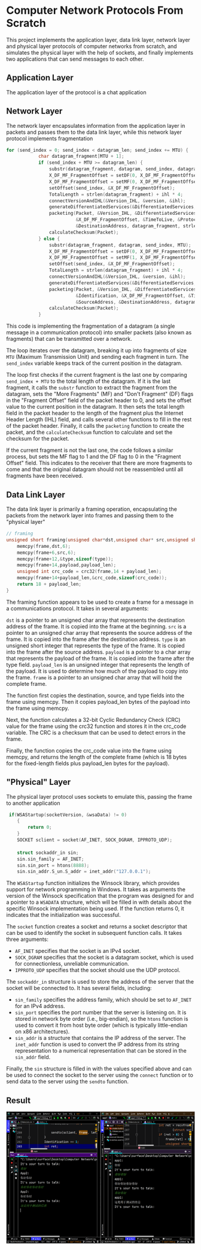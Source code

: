 # Computer Network Protocols From Scratch

This project implements the application layer, data link layer, network layer and physical layer protocols of computer networks from scratch, and simulates the physical layer with the help of sockets, and finally implements two applications that can send messages to each other.

## Application Layer

The application layer of the protocol is a chat application

## Network Layer

The network layer encapsulates information from the application layer in packets and passes them to the data link layer, while this network layer protocol implements fragmentation

```C
for (send_index = 0; send_index < datagram_len; send_index += MTU) {
            char datagram_fragment[MTU + 1];
            if (send_index + MTU >= datagram_len) {
                substr(datagram_fragment, datagram, send_index, datagram_len - send_index);
                X_DF_MF_FragmentOffset = setDF(0, X_DF_MF_FragmentOffset);
                X_DF_MF_FragmentOffset = setMF(0, X_DF_MF_FragmentOffset);
                setOffset(send_index, &X_DF_MF_FragmentOffset);
                TotalLength = strlen(datagram_fragment) + ihl * 4;
                connectVersionAndIHL(&Version_IHL, &version, &ihl);
                generateDifferentiatedServices(&DifferentiatedServices, 4, 0, 1, 0);
                packeting(Packet, &Version_IHL, &DifferentiatedServices, &TotalLength, &Identification,
                          &X_DF_MF_FragmentOffset, &TimeToLive, &Protocol, &HeaderChecksum, &SourceAddress,
                          &DestinationAddress, datagram_fragment, strlen(datagram_fragment));
                calculateChecksum(Packet);
            } else {
                substr(datagram_fragment, datagram, send_index, MTU);
                X_DF_MF_FragmentOffset = setDF(0, X_DF_MF_FragmentOffset);
                X_DF_MF_FragmentOffset = setMF(1, X_DF_MF_FragmentOffset);
                setOffset(send_index, &X_DF_MF_FragmentOffset);
                TotalLength = strlen(datagram_fragment) + ihl * 4;
                connectVersionAndIHL(&Version_IHL, &version, &ihl);
                generateDifferentiatedServices(&DifferentiatedServices, 4, 0, 1, 0);
                packeting(Packet, &Version_IHL, &DifferentiatedServices, &TotalLength,
                          &Identification, &X_DF_MF_FragmentOffset, &TimeToLive, &Protocol, &HeaderChecksum,
                          &SourceAddress, &DestinationAddress, datagram_fragment, strlen(datagram_fragment));
                calculateChecksum(Packet);
            }
```

This code is implementing the fragmentation of a datagram (a single message in a communication protocol) into smaller packets (also known as fragments) that can be transmitted over a network.

The loop iterates over the datagram, breaking it up into fragments of size `MTU` (Maximum Transmission Unit) and sending each fragment in turn. The `send_index` variable keeps track of the current position in the datagram.

The loop first checks if the current fragment is the last one by comparing `send_index + MTU` to the total length of the datagram. If it is the last fragment, it calls the `substr` function to extract the fragment from the datagram, sets the "More Fragments" (MF) and "Don't Fragment" (DF) flags in the "Fragment Offset" field of the packet header to 0, and sets the offset value to the current position in the datagram. It then sets the total length field in the packet header to the length of the fragment plus the Internet Header Length (IHL) field, and calls several other functions to fill in the rest of the packet header. Finally, it calls the `packeting` function to create the packet, and the `calculateChecksum` function to calculate and set the checksum for the packet.

If the current fragment is not the last one, the code follows a similar process, but sets the MF flag to 1 and the DF flag to 0 in the "Fragment Offset" field. This indicates to the receiver that there are more fragments to come and that the original datagram should not be reassembled until all fragments have been received.

## Data Link Layer

The data link layer is primarily a framing operation, encapsulating the packets from the network layer into frames and passing them to the "physical layer"

```c
// framing
unsigned short framing(unsigned char*dst,unsigned char* src,unsigned short type,char*payload,unsigned int payload_len,unsigned char *frame){
    memcpy(frame,dst,6);
    memcpy(frame+6,src,6);
    memcpy(frame+12,&type,sizeof(type));
    memcpy(frame+14,payload,payload_len);
    unsigned int crc_code = crc32(frame,14 + payload_len);
    memcpy(frame+14+payload_len,&crc_code,sizeof(crc_code));
    return 18 + payload_len;
}
```

The framing function appears to be used to create a frame for a message in a communications protocol. It takes in several arguments:

`dst` is a pointer to an unsigned char array that represents the destination address of the frame. It is copied into the frame at the beginning.
`src` is a pointer to an unsigned char array that represents the source address of the frame. It is copied into the frame after the destination address.
`type` is an unsigned short integer that represents the type of the frame. It is copied into the frame after the source address.
`payload` is a pointer to a char array that represents the payload of the frame. It is copied into the frame after the type field.
`payload_len` is an unsigned integer that represents the length of the payload. It is used to determine how much of the payload to copy into the frame.
`frame` is a pointer to an unsigned char array that will hold the complete frame.

The function first copies the destination, source, and type fields into the frame using memcpy. Then it copies payload_len bytes of the payload into the frame using memcpy.

Next, the function calculates a 32-bit Cyclic Redundancy Check (CRC) value for the frame using the crc32 function and stores it in the crc_code variable. The CRC is a checksum that can be used to detect errors in the frame.

Finally, the function copies the crc_code value into the frame using memcpy, and returns the length of the complete frame (which is 18 bytes for the fixed-length fields plus payload_len bytes for the payload).

## "Physical" Layer

The physical layer protocol uses sockets to emulate this, passing the frame to another application

```c
 if(WSAStartup(socketVersion, &wsaData) != 0)
    {
        return 0;
    }
    SOCKET sclient = socket(AF_INET, SOCK_DGRAM, IPPROTO_UDP);

    struct sockaddr_in sin;
    sin.sin_family = AF_INET;
    sin.sin_port = htons(8888);
    sin.sin_addr.S_un.S_addr = inet_addr("127.0.0.1");
```

The `WSAStartup` function initializes the Winsock library, which provides support for network programming in Windows. It takes as arguments the version of the Winsock specification that the program was designed for and a pointer to a `WSADATA` structure, which will be filled in with details about the specific Winsock implementation being used. If the function returns 0, it indicates that the initialization was successful.

The `socket` function creates a socket and returns a socket descriptor that can be used to identify the socket in subsequent function calls. It takes three arguments:

- `AF_INET` specifies that the socket is an IPv4 socket.
- `SOCK_DGRAM` specifies that the socket is a datagram socket, which is used for connectionless, unreliable communication.
- `IPPROTO_UDP` specifies that the socket should use the UDP protocol.

The `sockaddr_in` structure is used to store the address of the server that the socket will be connected to. It has several fields, including:

- `sin_family` specifies the address family, which should be set to `AF_INET` for an IPv4 address.
- `sin_port` specifies the port number that the server is listening on. It is stored in network byte order (i.e., big-endian), so the `htons` function is used to convert it from host byte order (which is typically little-endian on x86 architectures).
- `sin_addr` is a structure that contains the IP address of the server. The `inet_addr` function is used to convert the IP address from its string representation to a numerical representation that can be stored in the `sin_addr` field.

Finally, the `sin` structure is filled in with the values specified above and can be used to connect the socket to the server using the `connect` function or to send data to the server using the `sendto` function.

## Result

![result](https://raw.githubusercontent.com/FionaChan01/Computer-Network-Protocols-from-Scratch/main/image-20201210212641861.png)